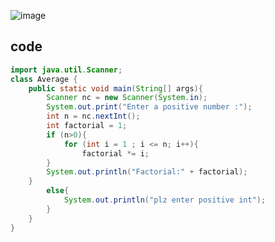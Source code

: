 ![image](https://github.com/Mogana004/code.Java/assets/92911280/279fbc03-4ebf-4926-9822-9401c897de45)

## code 
```java
import java.util.Scanner;
class Average {
    public static void main(String[] args){
        Scanner nc = new Scanner(System.in);
        System.out.print("Enter a positive number :");
        int n = nc.nextInt();
        int factorial = 1;
        if (n>0){
            for (int i = 1 ; i <= n; i++){
                factorial *= i;
        }
        System.out.println("Factorial:" + factorial);
    }
        else{
            System.out.println("plz enter positive int");
        }
    }
}
```
